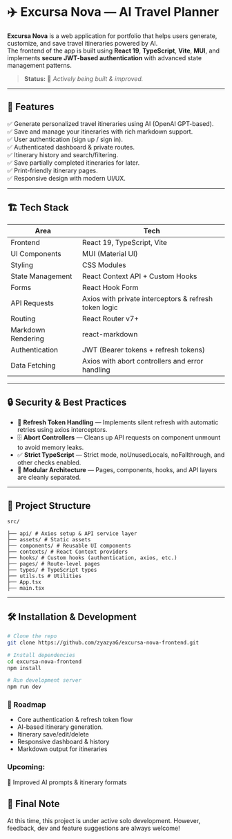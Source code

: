# ✈️ Excursa Nova — AI Travel Planner

**Excursa Nova** is a web application for portfolio that helps users generate, customize, and save travel itineraries powered by AI.  
The frontend of the app is built using **React 19**, **TypeScript**, **Vite**, **MUI**, and implements **secure JWT-based authentication** with advanced state management patterns.

> **Status:** 🚧 *Actively being built & improved.*

---

## 🚀 Features

✅ Generate personalized travel itineraries using AI (OpenAI GPT-based).  
✅ Save and manage your itineraries with rich markdown support.  
✅ User authentication (sign up / sign in).  
✅ Authenticated dashboard & private routes.  
✅ Itinerary history and search/filtering.  
✅ Save partially completed itineraries for later.  
✅ Print-friendly itinerary pages.  
✅ Responsive design with modern UI/UX.

---

## 🏗 Tech Stack

| Area | Tech |
|------|------|
| Frontend | React 19, TypeScript, Vite |
| UI Components | MUI (Material UI) |
| Styling | CSS Modules |
| State Management | React Context API + Custom Hooks |
| Forms | React Hook Form |
| API Requests | Axios with private interceptors & refresh token logic |
| Routing | React Router v7+ |
| Markdown Rendering | react-markdown |
| Authentication | JWT (Bearer tokens + refresh tokens) |
| Data Fetching | Axios with abort controllers and error handling |

---

## 🔒 Security & Best Practices

- 🔄 **Refresh Token Handling** — Implements silent refresh with automatic retries using axios interceptors.
- 🗄 **Abort Controllers** — Cleans up API requests on component unmount to avoid memory leaks.
- ✅ **Strict TypeScript** — Strict mode, noUnusedLocals, noFallthrough, and other checks enabled.
- 🧩 **Modular Architecture** — Pages, components, hooks, and API layers are cleanly separated.

---

## 📁 Project Structure
```
src/

├── api/ # Axios setup & API service layer
├── assets/ # Static assets
├── components/ # Reusable UI components
├── contexts/ # React Context providers
├── hooks/ # Custom hooks (authentication, axios, etc.)
├── pages/ # Route-level pages
├── types/ # TypeScript types
├── utils.ts # Utilities
├── App.tsx
├── main.tsx

```
---

## 🛠 Installation & Development

```bash
# Clone the repo
git clone https://github.com/zyazyaG/excursa-nova-frontend.git

# Install dependencies
cd excursa-nova-frontend
npm install

# Run development server
npm run dev

```

### 📝 Roadmap

  - Core authentication & refresh token flow
  - AI-based itinerary generation.
  - Itinerary save/edit/delete
  - Responsive dashboard & history
  - Markdown output for itineraries

### Upcoming:

🧠 Improved AI prompts & itinerary formats

## 🤝 Final Note

At this time, this project is under active solo development.
However, feedback, dev and feature suggestions are always welcome!

